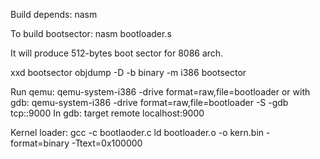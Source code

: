 Build depends:
nasm

To build bootsector:
	nasm bootloader.s

It will produce 512-bytes boot sector for 8086 arch.

xxd bootsector
objdump -D -b binary -m i386 bootsector

Run qemu:
qemu-system-i386 -drive format=raw,file=bootloader
or with gdb:
qemu-system-i386 -drive format=raw,file=bootloader -S -gdb tcp::9000
In gdb: target remote localhost:9000

Kernel loader:
gcc -c bootlaoder.c
ld bootloader.o -o kern.bin -format=binary -Ttext=0x100000
